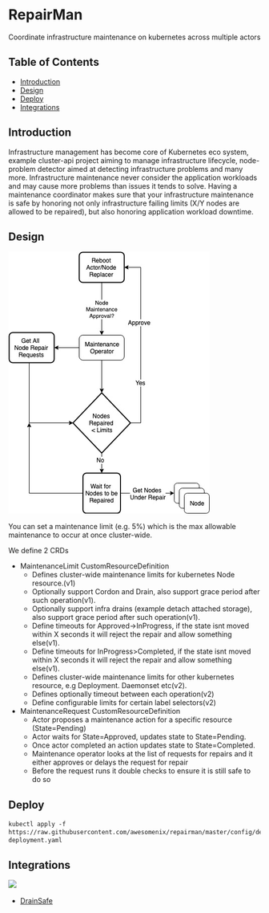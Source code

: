 # RepairMan <!-- omit in toc -->

Coordinate infrastructure maintenance on kubernetes across multiple actors

## Table of Contents <!-- omit in toc -->
- [Introduction](#Introduction)
- [Design](#Design)
- [Deploy](#Deploy)
- [Integrations](#Integrations)

## Introduction

Infrastructure management has become core of Kubernetes eco system, example cluster-api project aiming to manage infrastructure lifecycle, node-problem detector aimed at detecting infrastructure problems and many more. Infrastructure maintenance never consider the application workloads and may cause more problems than issues it tends to solve. Having a maintenance coordinator makes sure that your infrastructure maintenance is safe by honoring not only infrastructure failing limits (X/Y nodes are allowed to be repaired), but also honoring application workload downtime.
 
## Design

![Design](maintenance.jpg)

You can set a maintenance limit (e.g. 5%) which is the max allowable maintenance to occur at once cluster-wide.

We define 2 CRDs

- MaintenanceLimit CustomResourceDefinition
  - Defines cluster-wide maintenance limits for kubernetes Node resource.(v1)
  - Optionally support Cordon and Drain, also support grace period after such operation(v1).
  - Optionally support infra drains (example detach attached storage), also support grace period after such operation(v1).
  - Define timeouts for Approved->InProgress, if the state isnt moved within X seconds it will reject the repair and allow something else(v1).
  - Define timeouts for InProgress>Completed, if the state isnt moved within X seconds it will reject the repair and allow something else(v1).
  - Defines cluster-wide maintenance limits for other kubernetes resource, e.g Deployment. Daemonset etc(v2).
  - Defines optionally timeout between each operation(v2)
  - Define configurable limits for certain label selectors(v2)
- MaintenanceRequest CustomResourceDefinition
  - Actor proposes a maintenance action for a specific resource (State=Pending)
  - Actor waits for State=Approved, updates state to State=Pending.
  - Once actor completed an action updates state to State=Completed.
  - Maintenance operator looks at the list of requests for repairs and it either approves or delays  the request  for repair
  - Before the request runs it double checks to ensure it is still safe to do so

## Deploy

```
kubectl apply -f https://raw.githubusercontent.com/awesomenix/repairman/master/config/deployment/repairman-deployment.yaml
```

## Integrations

![](https://img.shields.io/static/v1.svg?label=integrated&message=repairman&color=green&?style=plastic)

- [DrainSafe](https://github.com/awesomenix/drainsafe)